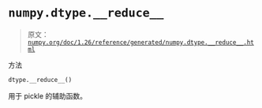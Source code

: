# `numpy.dtype.__reduce__`

> 原文：[`numpy.org/doc/1.26/reference/generated/numpy.dtype.__reduce__.html`](https://numpy.org/doc/1.26/reference/generated/numpy.dtype.__reduce__.html)

方法

```py
dtype.__reduce__()
```

用于 pickle 的辅助函数。
